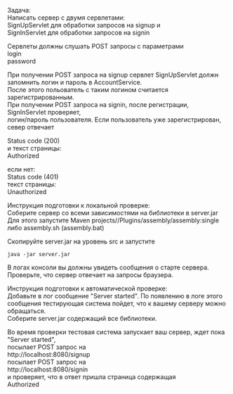 Задача:  
Написать сервер с двумя сервлетами:  
SignUpServlet для обработки запросов на signup и  
SignInServlet для обработки запросов на signin  
  
Сервлеты должны слушать POST запросы с параметрами  
login  
password  
  
При получении POST запроса на signup сервлет SignUpServlet должн запомнить логин и пароль в AccountService.  
После этого польователь с таким логином считается зарегистрированным.  
При получении POST запроса на signin, после регистрации, SignInServlet проверяет,  
логин/пароль пользователя. Если пользователь уже зарегистрирован, север отвечает  
  
Status code (200)  
и текст страницы:  
Authorized  
  
если нет:  
Status code (401)  
текст страницы:  
Unauthorized  
  
Инструкция подготовки к локальной проверке:  
Соберите сервер со всеми зависимостями на библиотеки в server.jar  
Для этого запустите Maven projects/<Project name>/Plugins/assembly/assembly:single  
либо assembly.sh (assembly.bat)  
  
Скопируйте server.jar на уровень src и запустите  
```shell
java -jar server.jar  
```
  
В логах консоли вы должны увидеть сообщения о старте сервера.  
Проверьте, что сервер отвечает на запросы браузера.  
  
Инструкция подготовки к автоматической проверке:  
Добавьте в лог сообщение "Server started". По появлению в логе этого сообщения тестирующая система пойдет, что к вашему серверу можно обращаться.  
Соберите server.jar содержащий все библиотеки.  
  
Во время проверки тестовая система запускает ваш сервер, ждет пока "Server started",  
посылает POST запрос на  
http://localhost:8080/signup  
посылает POST запрос на  
http://localhost:8080/signin  
и проверяет, что в ответ пришла страница содержащая  
Authorized

